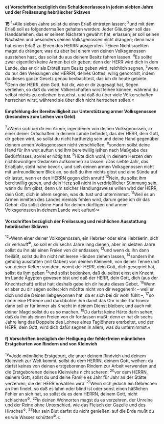 #### e) Vorschriften bezüglich des Schuldenerlasses in jedem siebten Jahre und der Freilassung hebräischer Sklaven

__15__
<sup>1</sup>»Alle sieben Jahre sollst du einen Erlaß eintreten lassen;
<sup>2</sup>und mit dem Erlaß soll es folgendermaßen gehalten werden: Jeder Gläubiger soll das Handdarlehen, das er seinem Nächsten gewährt hat, erlassen; er soll seinen Nächsten und besonders seinen Volksgenossen nicht drängen; denn man hat einen Erlaß zu Ehren des HERRN ausgerufen.
<sup>3</sup>Einen Nichtisraeliten magst du drängen; was du aber bei einem von deinen Volksgenossen ausstehen hast, das sollst du aus deinem Besitz fahren lassen.
<sup>4</sup>Es sollte zwar eigentlich keine Armen bei dir geben; denn der HERR wird dich in dem Lande, das er dir als Erbteil zum Besitz geben wird, reichlich segnen,
<sup>5</sup>wenn du nur den Weisungen des HERRN, deines Gottes, willig gehorchst, indem du dieses ganze Gesetz genau beobachtest, das ich dir heute gebiete.
<sup>6</sup>Denn der HERR, dein Gott, hat dir, wie er dir zugesagt hat, Segen verliehen, so daß du vielen Völkerschaften wirst leihen können, während du selbst nichts zu entleihen brauchst, und daß du über viele Völkerschaften herrschen wirst, während sie über dich nicht herrschen sollen.«

#### Empfehlung der Bereitwilligkeit zur Unterstützung armer Volksgenossen (besonders zum Leihen von Geld)

<sup>7</sup>»Wenn sich bei dir ein Armer, irgendeiner von deinen Volksgenossen, in einer deiner Ortschaften in deinem Lande befindet, das der HERR, dein Gott, dir geben wird, so sollst du nicht hartherzig sein und deine Hand gegenüber deinem armen Volksgenossen nicht verschließen,
<sup>8</sup>sondern sollst deine Hand für ihn weit auftun und ihm bereitwillig leihen nach Maßgabe des Bedürfnisses, soviel er nötig hat.
<sup>9</sup>Hüte dich wohl, in deinem Herzen den nichtswürdigen Gedanken aufkommen zu lassen: ›Das siebte Jahr, das Erlaßjahr, steht nahe bevor!‹, und sieh deinen armen Volksgenossen nicht mit unfreundlichem Blick an, so daß du ihm nichts gibst und eine Sünde auf dir lastet, wenn er den HERRN gegen dich anruft!
<sup>10</sup>Nein, du sollst ihm bereitwillig geben, und dein Herz soll nicht in verdrießlicher Stimmung sein, wenn du ihm gibst; denn um solcher Handlungsweise willen wird der HERR, dein Gott, dich in allem segnen, was du tust und unternimmst.
<sup>11</sup>Weil es an Armen inmitten des Landes niemals fehlen wird, darum gebe ich dir das Gebot: ›Du sollst deine Hand für deinen dürftigen und armen Volksgenossen in deinem Lande weit auftun!‹«

#### Vorschriften bezüglich der Freilassung und reichlichen Ausstattung hebräischer Sklaven

<sup>12</sup>»Wenn einer deiner Volksgenossen, ein Hebräer oder eine Hebräerin, sich dir verkauft<sup title="oder: dir verkauft wird">&#x2732;</sup>, so soll er dir sechs Jahre lang dienen, aber im siebten Jahre sollst du ihn als einen Freien von dir entlassen;
<sup>13</sup>und wenn du ihn dann freiläßt, sollst du ihn nicht mit leeren Händen ziehen lassen,
<sup>14</sup>sondern ihn gehörig ausstatten (mit Gaben) von deinem Kleinvieh, von deiner Tenne und von deiner Kelter: von dem, womit der HERR, dein Gott, dich gesegnet hat, sollst du ihm geben
<sup>15</sup>und sollst bedenken, daß du selbst einst ein Knecht im Lande Ägypten gewesen bist und daß der HERR, dein Gott, dich (aus der Knechtschaft) erlöst hat; deshalb gebe ich dir heute dieses Gebot.
<sup>16</sup>Wenn er aber zu dir sagen sollte: ›Ich möchte nicht von dir weggehen!‹ – weil er dich und die Deinen liebgewonnen hat, da er sich bei dir wohl fühlt –,
<sup>17</sup>so nimm eine Pfrieme und durchbohre ihm damit das Ohr in die Tür hinein: dann soll er für immer als Knecht in deinem Dienst bleiben; und auch mit deiner Magd sollst du es so machen.
<sup>18</sup>Du darfst keine Härte darin sehen, daß du ihn als einen Freien von dir fortlassen mußt; denn er hat dir sechs Jahre lang das Doppelte des Lohnes eines Taglöhners erarbeitet, und der HERR, dein Gott, wird dich dafür segnen in allem, was du unternimmst.«

#### f) Vorschriften bezüglich der Heiligung der fehlerfreien männlichen Erstgeburten von Rindern und von Kleinvieh

<sup>19</sup>»Jede männliche Erstgeburt, die unter deinem Rindvieh und deinem Kleinvieh zur Welt kommt, sollst du dem HERRN, deinem Gott, weihen: du darfst keines von deinen erstgeborenen Rindern zur Arbeit verwenden und die Erstgeborenen deines Kleinviehs nicht scheren:
<sup>20</sup>vor dem HERRN, deinem Gott, sollst du und deine Familie es Jahr für Jahr an der Stätte verzehren, die der HERR erwählen wird.
<sup>21</sup>Wenn sich jedoch ein Gebrechen an ihm findet, so daß es lahm oder blind ist oder sonst einen häßlichen Fehler an sich hat, so sollst du es dem HERRN, deinem Gott, nicht schlachten<sup title="oder: opfern">&#x2732;</sup>.
<sup>22</sup>In deinen Wohnorten magst du es verzehren, der Unreine und der Reine ohne Unterschied, wie das Fleisch der Gazelle und des Hirsches<sup title="vgl. 12,16">&#x2732;</sup>.
<sup>23</sup>Nur sein Blut darfst du nicht genießen: auf die Erde mußt du es wie Wasser schütten<sup title="oder: fließen lassen">&#x2732;</sup>.«